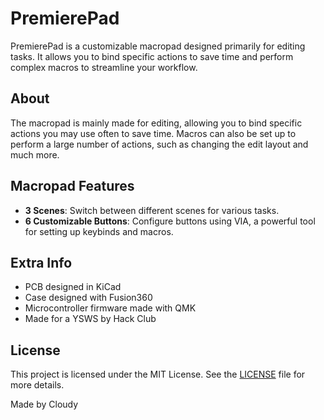 # PremierePad

PremierePad is a customizable macropad designed primarily for editing tasks. It allows you to bind specific actions to save time and perform complex macros to streamline your workflow.

## About

The macropad is mainly made for editing, allowing you to bind specific actions you may use often to save time. Macros can also be set up to perform a large number of actions, such as changing the edit layout and much more.

## Macropad Features

- **3 Scenes**: Switch between different scenes for various tasks.
- **6 Customizable Buttons**: Configure buttons using VIA, a powerful tool for setting up keybinds and macros.


## Extra Info

- PCB designed in KiCad
- Case designed with Fusion360
- Microcontroller firmware made with QMK
- Made for a YSWS by Hack Club


## License

This project is licensed under the MIT License. See the [LICENSE](LICENSE) file for more details.


Made by Cloudy
